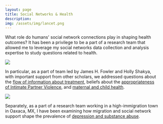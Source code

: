 ```yaml
---
layout: page
title: Social Networks & Health
description: 
img: /assets/img/lancet.png
---
```


What role do humans' social network connections play in shaping health
outcomes? It has been a privilege to be a part of a research team that
allowed me to leverage my social networks data collection and analysis
expertise to study questions related to health.

<div class="img_row">
  <img class="col three" src="{{ site.baseurl }}/assets/img/village_targeting.png">
</div> 

In particular, as a part of team led by James H. Fowler and Holly
Shakya, with important support from other scholars, we addressed
questions about the [flow of information about
treatment](http://fowler.ucsd.edu/social_network_targeting_to_maximise_population_behaviour_change.pdf),
beliefs about the [appropriateness of Intimate Partner
Violence](/assets/pdf/ShakyaHughes.2016.pdf), and [maternal and child
health](/assets/pdf/ShakyaStaffordHughes.2017.pdf).

<div class="img_row">
  <img class="col three" src="{{ site.baseurl }}/assets/img/oaxaca_wall.png">
</div> 

Separately, as a part of a research team working in a high-immigration
town in Oaxaca, MX, I have been examining how migration and social
network support shape the prevalence of [depression and substance
abuse](/assets/pdf/Meacham.2016.pdf).
